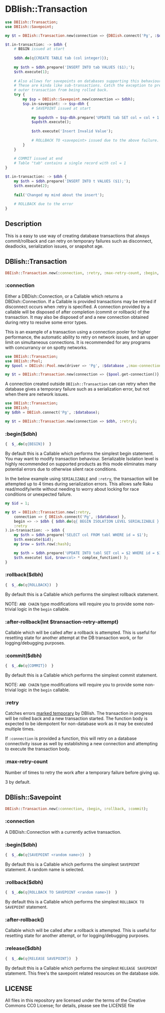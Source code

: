 # DBIish::Transaction

```raku
use DBIish::Transaction;
use DBIish::Savepoint;

my $t = DBIish::Transaction.new(connection => {DBIish.connect('Pg', :$database);}, :retry);

$t.in-transaction: -> $dbh {
    # BEGIN issued at start
    
    $dbh.do(q{CREATE TABLE tab (col integer)});
    
    my $sth = $dbh.prepare('INSERT INTO tab VALUES ($1);');
    $sth.execute(1);
    
    # Also allows for savepoints on databases supporting this behaviour.
    # These are kinda like sub-transactions. Catch the exception to prevent the
    # outer transaction from being rolled back.
    try {
        my $sp = DBIish::Savepoint.new(connection => $dbh);
        $sp.in-savepoint: -> $sp-dbh {
            # SAVEPOINT issued at start
            
            my $updsth = $sp-dbh.prepare('UPDATE tab SET col = col + 1');
            $updsth.execute();
            
            $sth.execute('Insert Invalid Value');
            
            # ROLLBACK TO <savepoint> issued due to the above failure.
        }
    }
    
    # COMMIT issued at end
    # Table "tab" contains a single record with col = 1
}

$t.in-transaction: -> $dbh {
    my $sth = $dbh.prepare('INSERT INTO t VALUES ($1);');
    $sth.execute(2);
    
    fail('Changed my mind about the insert');
    
    # ROLLBACK due to the error
}
```

## Description 

This is a easy to use way of creating database transactions that always commit/rollback and can retry on temporary
failures such as disconnect, deadlocks, serialization issues, or snapshot age.

## DBIish::Transaction

```raku
DBIish::Transaction.new(:connection, :retry, :max-retry-count, :begin, :rollback, :after-rollback, :commit);
```

### :connection

Either a DBDish::Connection, or a Callable which returns a DBDish::Connection. If a Callable is provided transactions
may be retried if disconnect occurs when :retry is specified. A connection provided by a callable will be disposed of after
completion (commit or rollback) of the transaction. It may also be disposed of and a new connection obtained during
retry to resolve some error types.

This is an example of a transaction using a connection pooler for higher performance, the automatic ability to retry on
network issues, and an upper limit on simultaneous connections. It is recommended for any programs with concurrancy or
on spotty networks.
```raku
use DBIish::Transaction;
use DBIish::Pool;
my $pool = DBIish::Pool.new(driver => 'Pg', :$database ,:max-connections(20));

my $t = DBIish::Transaction.new(connection => {$pool.get-connection()}, :retry);
```

A connection created outside `DBIish::Transaction` can can retry when the database gives a temporary failure such
 as a serialization error, but not when there are network issues.

```raku
use DBIish::Transaction;
use DBIish;
my $dbh = DBIish.connect('Pg', :$database);

my $t = DBIish::Transaction.new(connection => $dbh, :retry);
```

### :begin($dbh)

```raku
{  $_.do(q{BEGIN})  } 
```

By default this is a Callable which performs the simplest begin statement. You may want to modify transaction behaviour.
Serializable Isolation level is highly recommended on supported products as this mode eliminates many potential
errors due to otherwise silent race conditions.

In the below example using `SERIALIZABLE` and `:retry`, the transaction will be attempted up to 4 times during
serialization errors. This allows safe Raku read/modify/write without needing to worry about locking for race
conditions or unexpected failure.

```raku
my $id = 1;

my $t = DBIish::Transaction.new(:retry,
    connection => { DBIish.connect('Pg', :$database) },
    begin => -> $dbh { $dbh.do(q{ BEGIN ISOLATION LEVEL SERIALIZABLE } ) },
    :retry
).in-transaction: -> $dbh {
    my $sth = $dbh.prepare('SELECT col FROM tabl WHERE id = $1');
    $sth.execute($id);
    my $row = $sth.row(:hash);

    my $sth = $dbh.prepare('UPDATE INTO tabl SET col = $2 WHERE id = $1');
    $sth.execute( $id, $row<col> * complex_function() );
}
```

### :rollback($dbh)

```raku
{  $_.do(q{ROLLBACK})  } 
```

By default this is a Callable which performs the simplest rollback statement.

NOTE: `AND CHAIN` type modifications will require you to provide some non-trivial logic in the `begin` callable.

### :after-rollback(Int $transaction-retry-attempt)

Callable which will be called after a rollback is attempted. This is useful for resetting state for another attempt at
the DB transaction work, or for logging/debugging purposes.

### :commit($dbh)

```raku
{  $_.do(q{COMMIT})  } 
```

By default this is a Callable which performs the simplest commit statement.  

NOTE: `AND CHAIN` type modifications will require you to provide some non-trivial logic in the `begin` callable.

### :retry

Catches errors [marked temporary](https://github.com/raku-community-modules/DBIish#statement-exceptions) by DBIish. The
transaction in progress will be rolled back and a new transaction started. The function body is expected to be
idempotent for non-database work as it may be executed multiple times.

If `:connection` is provided a function, this will retry on a database connectivity issue as well by establishing
a new connection and attempting to execute the transaction body.

### :max-retry-count

Number of times to retry the work after a temporary failure before giving up.

3 by default.


## DBIish::Savepoint

```raku
DBIish::Transaction.new(:connection, :begin, :rollback, :commit);
```

### :connection

A DBDish::Connection with a currently active transaction.

### :begin($dbh)

```raku
{  $_.do(q{SAVEPOINT <random name>})  } 
```

By default this is a Callable which performs the simplest `SAVEPOINT` statement. A random name is selected.

### :rollback($dbh)

```raku
{  $_.do(q{ROLLBACK TO SAVEPOINT <random name>})  } 
```

By default this is a Callable which performs the simplest `ROLLBACK TO SAVEPOINT` statement.

### :after-rollback()

Callable which will be called after a rollback is attempted. This is useful for resetting state for another attempt,
or for logging/debugging purposes.

### :release($dbh)

```raku
{  $_.do(q{RELEASE SAVEPOINT})  } 
```

By default this is a Callable which performs the simplest `RELEASE SAVEPOINT` statement. This free's the savepoint
related resources on the database side.


## LICENSE

All files in this repository are licensed under the terms of the Creative Commons CC0 License; for details,
please see the LICENSE file